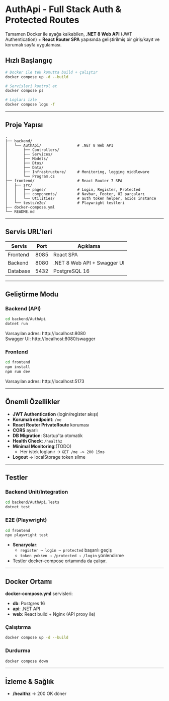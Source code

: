 # AuthApi - Full Stack Auth & Protected Routes

Tamamen Docker ile ayağa kalkabilen, **.NET 8 Web API** (JWT Authentication) + **React Router SPA** yapısında geliştirilmiş bir giriş/kayıt ve korumalı sayfa uygulaması.

##  Hızlı Başlangıç

```bash
# Docker ile tek komutta build + çalıştır
docker compose up -d --build

# Servisleri kontrol et
docker compose ps

# Logları izle
docker compose logs -f
```

---

## Proje Yapısı

```
.
├── backend/
│   └── AuthApi/                # .NET 8 Web API
│       ├── Controllers/
│       ├── Services/
│       ├── Models/
│       ├── Dtos/
│       ├── Data/
│       ├── Infrastructure/     # Monitoring, logging middleware
│       └── Program.cs
├── frontend/                   # React Router 7 SPA
│   ├── src/
│   │   ├── pages/              # Login, Register, Protected
│   │   ├── components/         # Navbar, Footer, UI parçaları
│   │   └── Utilities/          # auth token helper, axios instance
│   └── tests/e2e/              # Playwright testleri
├── docker-compose.yml
└── README.md
```

---

## Servis URL'leri

| Servis    | Port  | Açıklama                     |
|-----------|-------|------------------------------|
| Frontend  | 8085  | React SPA                    |
| Backend   | 8080  | .NET 8 Web API + Swagger UI  |
| Database  | 5432  | PostgreSQL 16                |

---

## Geliştirme Modu

### Backend (API)
```bash
cd backend/AuthApi
dotnet run
```
Varsayılan adres: http://localhost:8080  
Swagger UI: http://localhost:8080/swagger

### Frontend
```bash
cd frontend
npm install
npm run dev
```
Varsayılan adres: http://localhost:5173

---

## Önemli Özellikler

- **JWT Authentication** (login/register akışı)
- **Korumalı endpoint**: `/me`
- **React Router PrivateRoute** koruması
- **CORS** ayarlı
- **DB Migration**: Startup'ta otomatik
- **Health Check**: `/healthz`
- **Minimal Monitoring**:(TODO)
  - Her istek loglanır → `GET /me -> 200 15ms`
- **Logout** → localStorage token silme

---

## Testler

### Backend Unit/Integration
```bash
cd backend/AuthApi.Tests
dotnet test
```

### E2E (Playwright)
```bash
cd frontend
npx playwright test
```
- **Senaryolar**:
  - `register → login → protected` başarılı geçiş
  - `token yokken → /protected → /login` yönlendirme
- Testler docker-compose ortamında da çalışır.

---

## Docker Ortamı

**docker-compose.yml** servisleri:
- **db**: Postgres 16
- **api**: .NET API
- **web**: React build + Nginx (API proxy ile)

### Çalıştırma
```bash
docker compose up -d --build
```

### Durdurma
```bash
docker compose down
```


---

## İzleme & Sağlık
- **/healthz** → 200 OK döner